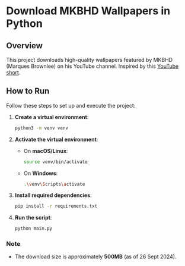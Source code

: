 # Download MKBHD Wallpapers in Python

## Overview

This project downloads high-quality wallpapers featured by MKBHD (Marques Brownlee) on his YouTube channel. Inspired by this [YouTube short](https://www.youtube.com/shorts/_0ybxCiToz4).

## How to Run

Follow these steps to set up and execute the project:

1. **Create a virtual environment**:
    ```bash
    python3 -m venv venv
    ```

2. **Activate the virtual environment**:
   - On **macOS/Linux**:
      ```bash
      source venv/bin/activate
      ```
   - On **Windows**:
      ```bash
      .\venv\Scripts\activate
      ```

3. **Install required dependencies**:
    ```bash
    pip install -r requirements.txt
    ```

4. **Run the script**:
    ```bash
    python main.py
    ```

### Note

- The download size is approximately **500MB** (as of 26 Sept 2024).

